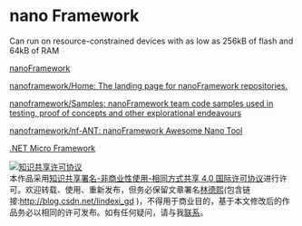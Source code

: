 
# nano Framework


<!--more-->


<!-- CreateTime:2019/8/31 16:39:15 -->

<!-- csdn -->
<!-- 草稿 -->


Can run on resource-constrained devices with as low as 256kB of flash and 64kB of RAM

[nanoFramework](https://github.com/nanoframework )

[nanoframework/Home: The landing page for nanoFramework repositories.](https://github.com/nanoframework/Home )

[nanoframework/Samples: nanoFramework team code samples used in testing, proof of concepts and other explorational endeavours](https://github.com/nanoframework/Samples )

[nanoframework/nf-ANT: nanoFramework Awesome Nano Tool](https://github.com/nanoframework/nf-ANT )

[.NET Micro Framework](https://github.com/NETMF/netmf-interpreter/wiki/Architecture )





<a rel="license" href="http://creativecommons.org/licenses/by-nc-sa/4.0/"><img alt="知识共享许可协议" style="border-width:0" src="https://licensebuttons.net/l/by-nc-sa/4.0/88x31.png" /></a><br />本作品采用<a rel="license" href="http://creativecommons.org/licenses/by-nc-sa/4.0/">知识共享署名-非商业性使用-相同方式共享 4.0 国际许可协议</a>进行许可。欢迎转载、使用、重新发布，但务必保留文章署名[林德熙](http://blog.csdn.net/lindexi_gd)(包含链接:http://blog.csdn.net/lindexi_gd )，不得用于商业目的，基于本文修改后的作品务必以相同的许可发布。如有任何疑问，请与我[联系](mailto:lindexi_gd@163.com)。